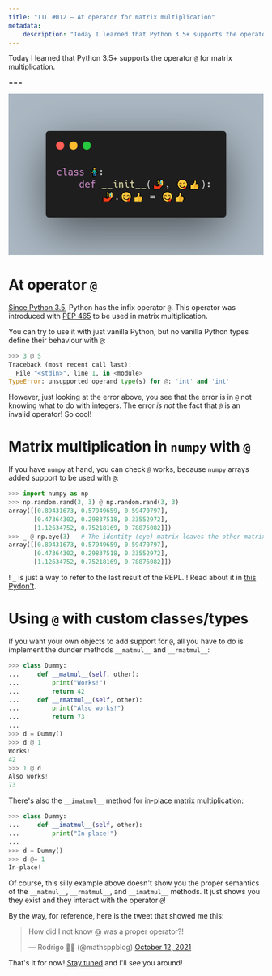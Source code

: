 ```yaml
---
title: "TIL #012 – At operator for matrix multiplication"
metadata:
    description: "Today I learned that Python 3.5+ supports the operator `@` for matrix multiplication."
---
```


Today I learned that Python 3.5+ supports the operator `@` for matrix multiplication.

===

<script async src="https://platform.twitter.com/widgets.js" charset="utf-8"></script>

![Snippet of Python code using `@` with `numpy`.](thumbnail.png)


# At operator `@`

[Since Python 3.5][release-notes-35], Python has the infix operator `@`.
This operator was introduced with [PEP 465][pep465] to be used in matrix multiplication.

You can try to use it with just vanilla Python,
but no vanilla Python types define their behaviour with `@`:

```py
>>> 3 @ 5
Traceback (most recent call last):
  File "<stdin>", line 1, in <module>
TypeError: unsupported operand type(s) for @: 'int' and 'int'
```

However, just looking at the error above, you see that the error is in `@`
not knowing what to do with integers.
The error _is not_ the fact that `@` is an invalid operator!
So cool!


# Matrix multiplication in `numpy` with `@`

If you have `numpy` at hand, you can check `@` works,
because `numpy` arrays added support to be used with `@`:

```py
>>> import numpy as np
>>> np.random.rand(3, 3) @ np.random.rand(3, 3)
array([[0.89431673, 0.57949659, 0.59470797],
       [0.47364302, 0.29837518, 0.33552972],
       [1.12634752, 0.75218169, 0.78876082]])
>>> _ @ np.eye(3)   # The identity (eye) matrix leaves the other matrix unchanged.
array([[0.89431673, 0.57949659, 0.59470797],
       [0.47364302, 0.29837518, 0.33552972],
       [1.12634752, 0.75218169, 0.78876082]])
```

! `_` is just a way to refer to the last result of the REPL.
! Read about it in [this Pydon't][pydont-underscore-repl].


# Using `@` with custom classes/types

If you want your own objects to add support for `@`,
all you have to do is implement the dunder methods `__matmul__` and `__rmatmul__`:

```py
>>> class Dummy:
...     def __matmul__(self, other):
...         print("Works!")
...         return 42
...     def __rmatmul__(self, other):
...         print("Also works!")
...         return 73
...
>>> d = Dummy()
>>> d @ 1
Works!
42
>>> 1 @ d
Also works!
73
```

There's also the `__imatmul__` method for in-place matrix multiplication:

```py
>>> class Dummy:
...     def __imatmul__(self, other):
...         print("In-place!")
...
>>> d = Dummy()
>>> d @= 1
In-place!
```

Of course, this silly example above doesn't show you the proper semantics of the `__matmul__`,
`__rmatmul__`, and `__imatmul__` methods.
It just shows you they exist and they interact with the operator `@`!

By the way, for reference, here is the tweet that showed me this:

<blockquote class="twitter-tweet"><p lang="en" dir="ltr">How did I not know @ was a proper operator?!</p>&mdash; Rodrigo 🐍📝 (@mathsppblog) <a href="https://twitter.com/mathsppblog/status/1447905365316734982?ref_src=twsrc%5Etfw">October 12, 2021</a></blockquote>


That's it for now! [Stay tuned][subscribe] and I'll see you around!


[subscribe]: /subscribe
[release-notes-35]: https://docs.python.org/3/whatsnew/3.5.html
[pep465]: https://www.python.org/dev/peps/pep-0465/
[pydont-underscore-repl]: https://mathspp.com/blog/pydonts/usages-of-underscore#recovering-last-result-in-the-session
